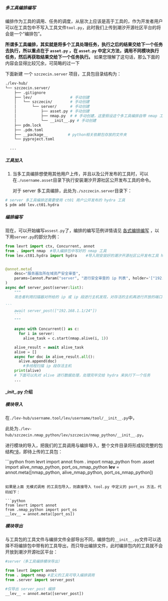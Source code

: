 


##### 多工具编排编写

编排作为工具的调用、任务的调度，从层次上应该是高于工具的，作为开发者用户可以在工具包中不写入工具文件`tool.py`，此时我们上传到潮汐开源社区平台的将会是一个“编排包”。

**所谓多工具编排，其实就是将多个工具处理任务，执行之后的结果交给下一个任务去执行，所以重点在于 `asset.py` ，在 `asset.py` 中定义方法，调用不同模块执行任务，然后再获取结果交给下一个任务执行。** 如果您理解了这句话，那么下面的内容会显得比较冗余，可简略的过一下

下面新建 一个 `szczecin.server` 项目，工具包目录结构为：

```bash
./lev-hub/
└── szczecin.server/
    ├── .gitignore
    ├── lev/				 # 手动创建
    │   └── szczecin/		 # 手动创建
    │       └── server/		 # 手动创建
    │           ├── asset.py # 手动创建
    │           ├── nmap.py  # # 手动创建，这里假设这个多工具编排自带 nmap 工具，这也就是 所谓的 tool.py
    │           └── __init__.py # 手动创建
    ├── pdm.lock
    ├── .pdm.toml
    ├── __package__			# python相关依赖包存放的文件夹
    └── pyproject.toml

  ...
```





##### 工具加入

1. 当多工具编排想使用其他用户上传，并且以及公开发布的工具时，可以在`./username.asset`目录下执行安装潮汐开源社区公开发布工具的命令。

   对于 server 多工具编排，此处为`./szczecin.server`目录下：


```bash
# server 多工具编排还需要使用 ct01 用户公开发布的 hydra 工具
$ pdm add lev.ct01.hydra
```



##### 编排编写

现在，可以开始编写`assest.py`了，编排的编写范例详情请见 [各式编排编写](#各式编排编写) ，以下用`server.py`的部分为例：

````python
from levrt import ctx, Concurrent, annot
from . import nmap	#导入编排包中写好的 nmap 工具
from lev.ct01.hydra import hydra	#导入刚安装好的潮汐开源社区公开发布工具 hydra


@annot.meta(
    desc="服务器及所在域资产安全审查",
    params=[annot.Param("server", "进行安全审查的 ip 列表", holder='["192.168.1.1/24"]')],
)
async def server_post(server:list):
    """
    攻击者利用扫描器对所给的 ip 或 ip 段进行主机发现，对存活的主机再进行开放的端口与服务扫描，并通过对服务器主机的操作系统与应用服务版本进行指纹识别，开始端口爆破与漏洞利用尝试。

```
    await server_post(["192.168.1.1/24"])
    ```
    """

    async with Concurrent() as c:
      for i in server:
        alive_task = c.start(nmap.alive(i, 1))

    alive_result = await alive_task
    alive = []
    async for doc in alive_result.all():
      alive.append(doc)
    	#多线程扫描 ip 段存活主机
    print(alive)
    # 下面可以先对 alive 进行数据处理，处理完毕交给 hydra 来执行下一个任务
    ...
````





#### \__init__.py 介绍

##### 模块导入

在`./lev-hub/username.tool/lev/username/tool/__init__.py`中，

此处为`./lev-hub/szczecin.nmap_python/lev/szczecin/nmap_python/__init__.py`，

进行模块的导入，把我们的工具调用与编排导入，整个文件目录将形成较完整的包结构[^8](#包是怎样的结构？)，即待上传的工具包：

​```python
from levrt import annot
from . import nmap_python
from .asset import alive_nmap_python, port_os_nmap_python
__lev__ = annot.meta([nmap_python, alive_nmap_python, port_os_nmap_python])
```

如果是上面 无模式调用 的工具包导入，则直接导入 tool.py 中定义的 port_os 方法，代码如下：

```python
from levrt import annot
from .nmap_python import port_os
__lev__ = annot.meta([port_os])
```



##### 模块导出

与工具包的工具文件与编排文件全部导出不同，编排包的`__init__.py`文件可以选择不将编排包中带有的工具导出，而只导出编排文件，此时编排包内的工具就不会开放到潮汐开源社区平台：

```python
#server（多工具编排模块导出）

from levrt import annot
from . import nmap #定义的工具可导入编排调用
from .server import server_post

#仅导出 server_post 编排
__lev__ = annot.meta([server_post])
```
